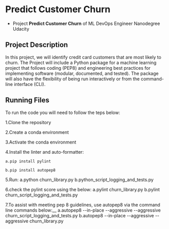 # Predict Customer Churn

- Project **Predict Customer Churn** of ML DevOps Engineer Nanodegree Udacity

## Project Description
In this project, we will  identify credit card customers that are most likely to churn.
The Project will include a Python package for a machine learning project that follows coding (PEP8) and engineering best practices for implementing software (modular, documented, and tested). The package will also have the flexibility of being run interactively or from the command-line interface (CLI). 

## Running Files
To run the code you will need to follow the teps below:

1.Clone the repository

2.Create a conda environment

3.Activate the conda environment

4.Install the linter and auto-formatter:
    
    a.pip install pylint
    
    b.pip install autopep8

5.Run: 
    a.python churn_library.py
    b.python_script_logging_and_tests.py

6.check the pylint score using the below:
    a.pylint churn_library.py
    b.pylint churn_script_logging_and_tests.py

7.To assist with meeting pep 8 guidelines, use autopep8 via the command line commands below:__
    a.autopep8 --in-place --aggressive --aggressive churn_script_logging_and_tests.py
    b.autopep8 --in-place --aggressive --aggressive churn_library.py


